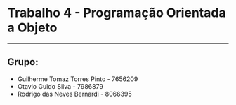 # Trabalho 4 - Programação Orientada a Objeto

----------------------------------
Grupo:
----------------------------------

- Guilherme Tomaz Torres Pinto - 7656209
- Otavio Guido Silva - 7986879
- Rodrigo das Neves Bernardi - 8066395